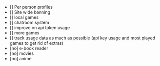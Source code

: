- [] Per person profiles
- [] Site wide banning
- [] local games
- [] chatroom system
- [] improve on api token usage
- [] more games
- [] track usage data as much as possible (api key usage and most played games to get rid of extras)
- [no] e-book reader
- [no] movies
- [no] anime
